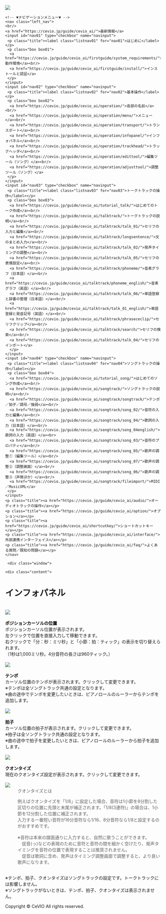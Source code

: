 <!doctype html>
<html>
<head>
   <meta charset="utf-8"/>
   <title>CeVIO AI ユーザーズガイド ┃ インフォパネル</title>
   <link rel="stylesheet" href="../../css/style.css">
</head>

<body>
    <!-- ▼ヘッダー▼ -->
    <div class="header">
  <img src="https://cevio.jp/guide/cevio_ai/image/header_image_title.png">
</div>   <!-- ▲ヘッダー▲ -->
   
   <main class="main">

   <!-- ▼ナビゲーションメニュー▼ -->
    <!-- ▼ナビゲーションメニュー▼ -->
    <nav class="left_nav">
    <br/>
    <a href="https://cevio.jp/guide/cevio_ai/">最新情報</a>
    <input id="nav01" type="checkbox" name="navinput">
     <p class="title"><label class="listnav01" for="nav01">はじめに</label></p>
     <p class="box box01">
      <a href="https://cevio.jp/guide/cevio_ai/firstguide/system_requirements/">動作環境</a><br/>
      <a href="https://cevio.jp/guide/cevio_ai/firstguide/install/">インストールと認証</a>
     </p>
    </input>
    <input id="nav02" type="checkbox" name="navinput">
     <p class="title"><label class="listnav02" for="nav02">基本操作</label></p>
     <p class="box box02">
      <a href="https://cevio.jp/guide/cevio_ai/operation/">各部の名前</a><br/>
      <a href="https://cevio.jp/guide/cevio_ai/operation/menu/">メニュー</a><br/>
      <a href="https://cevio.jp/guide/cevio_ai/operation/transport/">トランスポート</a><br/>
      <a href="https://cevio.jp/guide/cevio_ai/operation/infopanel/">インフォパネル</a><br/>
      <a href="https://cevio.jp/guide/cevio_ai/operation/trackhead/">トラックヘッダ</a><br/>
      <a href="https://cevio.jp/guide/cevio_ai/operation/edittool/">編集ツール（ソング）</a><br/>
      <a href="https://cevio.jp/guide/cevio_ai/operation/adjusttool/">調整ツール（ソング）</a>
     </p>
    </input>
    <input id="nav03" type="checkbox" name="navinput">
     <p class="title"><label class="listnav03" for="nav03">トークトラックの操作</label></p>
     <p class="box box03">
      <a href="https://cevio.jp/guide/cevio_ai/tutorial_talk/">はじめてのトーク作成</a><br/>
      <a href="https://cevio.jp/guide/cevio_ai/talktrack/">トークトラックの説明</a><br/>
      <a href="https://cevio.jp/guide/cevio_ai/talktrack/talk_01/">セリフの入力と編集</a><br/>
      <a href="https://cevio.jp/guide/cevio_ai/talktrack/longsentence/">文のまとめ入力</a><br/>
      <a href="https://cevio.jp/guide/cevio_ai/talktrack/talk_02/">発声タイミングの調整</a><br/>
      <a href="https://cevio.jp/guide/cevio_ai/talktrack/talk_05/">セリフの表情設定</a><br/>
      <a href="https://cevio.jp/guide/cevio_ai/talktrack/phoneme/">音素グラフ（日本語）</a><br/>
      <a href="https://cevio.jp/guide/cevio_ai/talktrack/phoneme_english/">音素グラフ（英語）</a><br/>
      <a href="https://cevio.jp/guide/cevio_ai/talktrack/talk_06/">単語登録と辞書の管理（日本語）</a><br/>
      <a href="https://cevio.jp/guide/cevio_ai/talktrack/talk_01_english/">単語登録と発音記号（英語）</a><br/>
      <a href="https://cevio.jp/guide/cevio_ai/talktrack/phrasececlip/">セリフクリップ</a><br/>
      <a href="https://cevio.jp/guide/cevio_ai/talktrack/search/">セリフの検索</a><br/>
      <a href="https://cevio.jp/guide/cevio_ai/talktrack/talk_04/">セリフのインポート</a>
      </p>
    </input>
    <input id="nav04" type="checkbox" name="navinput">
     <p class="title"><label class="listnav04" for="nav04">ソングトラックの操作</label></p>
     <p class="box box04">
      <a href="https://cevio.jp/guide/cevio_ai/tutorial_song/">はじめてのソング作成</a><br/>
      <a href="https://cevio.jp/guide/cevio_ai/songtrack/">ソングトラックの説明</a><br/>
      <a href="https://cevio.jp/guide/cevio_ai/songtrack/songtrack/">テンポ／拍子／調号／強弱</a><br/>
      <a href="https://cevio.jp/guide/cevio_ai/songtrack/song_02/">音符の入力と編集</a><br/>
      <a href="https://cevio.jp/guide/cevio_ai/songtrack/song_04/">歌詞の入力（日本語）</a><br/>
      <a href="https://cevio.jp/guide/cevio_ai/songtrack/song_04english/">歌詞の入力（英語）</a><br>
      <a href="https://cevio.jp/guide/cevio_ai/songtrack/song_03/">音符のプロパティ</a><br/>
      <a href="https://cevio.jp/guide/cevio_ai/songtrack/song_05/">歌声の調整①（編集ツール）</a><br/>
      <a href="https://cevio.jp/guide/cevio_ai/songtrack/song_07/">歌声の調整②（調整画面）</a><br/>
      <a href="https://cevio.jp/guide/cevio_ai/songtrack/song_06/">歌声の調整③（声質ほか）</a><br/>
      <a href="https://cevio.jp/guide/cevio_ai/songtrack/fileimport/">MIDI／MusicXML</a>
     </p>
    </input>
    <p class="title"><a href="https://cevio.jp/guide/cevio_ai/audio/">オーディオトラックの操作</a></p>
    <p class="title"><a href="https://cevio.jp/guide/cevio_ai/option/">オプション</a></p>
    <p class="title"><a href="https://cevio.jp/guide/cevio_ai/shortcutkey/">ショートカットキー</a></p>
    <p class="title"><a href="https://cevio.jp/guide/cevio_ai/interface/">外部連携インターフェイス</a></p>
    <p class="title"><a href="https://cevio.jp/guide/cevio_ai/faq/">よくある質問／既知の問題</a></p>
    </nav>
<!-- ▲ナビゲーションメニュー▲ -->   <!-- ▲ナビゲーションメニュー▲ -->

     <div class="window">
   <!-- ▼コンテンツ要素▼ -->
    <div class="content">
<h1>インフォパネル</h1>
<br/>
<div class="main_text">

<div><img src='../../image/09_w.png' border='0'/></div>
<br/>
<b><font color='#000000'>ポジションカーソルの位置</font></b><br/>
ポジションカーソル位置が表示されます。<br/>
左クリックで位置を直接入力して移動できます。<br/>
右クリックで「分：秒：ミリ秒」と「小節：拍：ティック」の表示を切り替えられます。<br/>
（1秒は1,000ミリ秒。4分音符の長さは960ティック。）<br/>
<br/>
<div><img src='../../image/info_01_w.png' border='0'/></div>
<br/>
<b><font color='#000000'>テンポ</font></b>
<div>カーソル位置のテンポが表示されます。クリックして変更できます。</div>
<div>※テンポは全ソングトラック共通の設定となります。</div>
<div>※曲の途中でテンポを変更したいときは、ピアノロールのルーラーからテンポを追加します。</div>
<br/>
<div><img src='../../image/ops_01_w.png' border='0'/></div>
<br/>
<b><font color='#000000'>拍子 </font></b><br/>
<div>カーソル位置の拍子が表示されます。クリックして変更できます。</div>
<div>※拍子は全ソングトラック共通の設定となります。</div>
<div>※曲の途中で拍子を変更したいときは、ピアノロールのルーラーから拍子を追加します。</div>
<br/>
<div><img src='../../image/ops_02_w.png' border='0'/></div>
<br/>
<b><font color='#000000'>クオンタイズ </font></b><br/>
<div>現在のクオンタイズ設定が表示されます。クリックして変更できます。</div>
<br/>
<div><img src='../../image/tp_03_w.png' border='0'/></div>

<blockquote style='margin:0px 0px 0px 40px;border:none;padding:0px'>
<div class="box30">
<div class="box-title">クオンタイズとは</div>
<p>
例えばクオンタイズを「1/8」に設定した場合、音符は1小節を8分割した区切りの位置に先頭と末尾が補正されます。「1/8(3連符)」の場合は、1小節を12分割した位置に補正されます。<br/>
入力する一番短い音符が16分音符なら1/16、8分音符なら1/8と設定するのがおすすめです。<br/>
<br/>
※音符は本来の譜面通りに入力すると、自然に歌うことができます。<br/>
　促音(っ)などの表現のために音符と音符の間を細かく空けたり、発声タイミングを音符の位置で表現することは推奨されません。<br/>
　促音は歌詞に含め、発声はタイミング調整画面で調整すると、より良い歌声になります。
</p>
</div>
</div>
</blockquote>

<br/>
※テンポ、拍子、クオンタイズはソングトラックの設定です。トークトラックには影響しません。<br/>
※ソングトラックがないときは、テンポ、拍子、クオンタイズは表示されません。<br/>

</div>
</div>
   <!-- ▲コンテンツ要素▲ -->
  </div>
  </main>
    
</body>

 <!-- ▼フッター▼ -->
  <div class="footer">
 <p>Copyright © CeVIO All rights reserved.</p>
</div>
 <!-- ▲フッター▲ -->